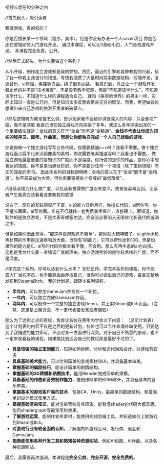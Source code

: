 视频长度在10分钟之内

//首先起头，吸引读者

我做游戏，真的假的？

你是否擅长某一个领域（程序，美术），但是你没有办法一个人cover项目
你是否还在苦恼如何入门游戏开发。
通过本课程，可以让0基础小白，入门全栈游戏开发。
本课程完全免费，公开。

//然后正式起头，为什么要做这个系列？

从小开始，制作独立游戏都是我的梦想。然而，最近的引擎和各种教程的兴起，给了我一种我上我也行的错觉。导致我浪费了大量时间探索数据结构，前端开发，复调音乐，ai原理，素描等方面。绕了很多远路。
我意识到，真正让一个游戏开发者止步的并不是“技术难度”，不是没有教学资源，而是“不知道该学什么”，不知道该学什么，不知道什么样的课程适合自己。
就和《美丽新世界》的男主一样，实际上知识一直是公开的，但是知识太多反而会带来无穷的壁垒。而我，希望做各位想做出来自己游戏的独游开发者的破壁人。

//然后逻辑转为我准备怎么做，告诉玩家我不会给你讲很深入的内容，只会重视广度，而不是深度
我自己也在独立游戏方向探索了多年，我这么多年探索出来的一个重要结论就是：全栈的意义在于“全会”而不是“全精通”。**全栈不代表让你成为顶尖的程序员、画师、作曲家，而是让你能独自完成一个人自己想做的游戏**。

你说你做一个独立游戏写写业务代码，你需要精通c++吗？我看不需要。做个独立游戏画点扁平化和涂鸦像素的素材，你说需要练素描速写吗？我看也不需要。
做独立游戏最最重要的是知识的广度而不是深度，你所做的是你的作品，是你心中想表达的情感。你不是来当螺丝钉的，你不需要对任何一个领域（除了策划领域）有任何深度的学习。
因此本系列的目标很明确：全栈的意义在于“全会”而不是“全精通”。你不需要成为大师，但你需要掌握各个领域的“最低限度”。

//继续承接为什么做广度，以免读者觉得做广度没有意义，或者很容易达到。让读者产生我真应该看看这套教程的感觉

说白了，现在的互联网资产丰富，ai的能力日新月异，你擅长代码，ai帮你写。你不擅长画画，ai帮你画。实在不行就找一套免费美术资产，直接硬上。要知道，你制作的是独立游戏，不是大表哥或塞尔达，完全没必要陷入无限优化和迭代的漩涡之中。

但是如果你因此觉得，“那这样做游戏还不简单”，那你就大错特错了。ai,github和素材网的作用是加速器和放大器。当你有1的能力，它可以帮你达到100。但是如果你的能力是0，ai写的代码你根本看不懂，不会用。那么有再牛逼的ai也白搭。
这也是我为什么要一直强调广度的理由。独立游戏考验的是你技术栈的广度，而不是深度。

//学完这个系列，你可以达到什么水平？
言归正传。学完本系列的课程，你不能去大厂当程序员，也不能靠画画养活自己，但你可以做出自己的游戏，甚至完整地发布到Steam或Itch。
我的计划是，跟随本系列课程，

- **半年内**，可以参加GameJam并担任一个职位。
- **一年内**，可以独立完成GameJam作品。
- **两年内**，可以制作一个完整的独立游戏Demo，并上架Steam或Itch页面。（注意，这里是上架页面，不一定代表要发售或者赚钱）

那么为了达到上述的目标，我会让各位在两年内学会以下内容：
（显示计划表）
这个计划表的内容不仅是之后的更新计划，各位也可以当作查漏补缺使用。只要达到了我描述的能力即可，不必对某一方面进行深究。对于自己不熟悉的部分，也不一定来观看我的课程，如果能找到适合自己的教程那是最好不过的了。

- **具备较强的独立策划能力**，知道如何拆解、分析和迭代游戏设计。对游戏有较多
- **具备基础美术能力**，可以绘制简单的游戏素材和UI，并具备基本审美。
- **掌握基础的编剧技巧**，能设计简单的剧情结构。
- **掌握基础的3D建模和贴图技术**，能用Blender完成简单的建模。
- **具备基础的作曲和音效制作能力**，能制作简单的BGM和SE，并具备基本的音乐审美。
- **掌握基本的游戏客户端的技术**，包括C#、Unity，最简单的数据结构，和最简单的设计模式使用方式。
- **掌握基础渲染知识**，能对渲染管线有点印象，能看懂shader的代码大概意思。能用shadergraph写最常用的效果。
- **了解游戏运营**，能制作宣传素材，能使用视频剪辑工具。并知道如何上架游戏到Steam或Itch。
- **对游戏行业有较全面的认知**，了解国内外游戏公司、发行商、展会和GameJam。
- **能熟练使用各种开发工具和熟知各种资源网站**，例如AI绘图、AI作曲，以及各种资源网站。

最后，我需要再次强调，本课程是**完全公益**，**完全开源**，**完全免费的**。
